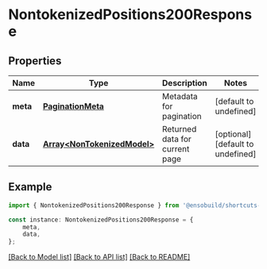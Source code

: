 # NontokenizedPositions200Response


## Properties

Name | Type | Description | Notes
------------ | ------------- | ------------- | -------------
**meta** | [**PaginationMeta**](PaginationMeta.md) | Metadata for pagination | [default to undefined]
**data** | [**Array&lt;NonTokenizedModel&gt;**](NonTokenizedModel.md) | Returned data for current page | [optional] [default to undefined]

## Example

```typescript
import { NontokenizedPositions200Response } from '@ensobuild/shortcuts-sdk';

const instance: NontokenizedPositions200Response = {
    meta,
    data,
};
```

[[Back to Model list]](../README.md#documentation-for-models) [[Back to API list]](../README.md#documentation-for-api-endpoints) [[Back to README]](../README.md)
